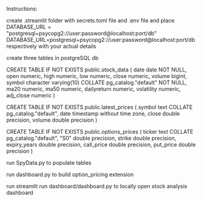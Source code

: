 Instructions:

create .streamlit folder with secrets.toml file and .env file and place 
DATABASE_URL = "postgresql+psycopg2://user:password@localhost:port/db"
DATABASE_URL=postgresql+psycopg2://user:password@localhost:port/db 
respectively with your actual details

create three tables in postgreSQL db

CREATE TABLE IF NOT EXISTS public.stock_data
(
    date date NOT NULL,
    open numeric,
    high numeric,
    low numeric,
    close numeric,
    volume bigint,
    symbol character varying(10) COLLATE pg_catalog."default" NOT NULL,
    ma20 numeric,
    ma50 numeric,
    dailyreturn numeric,
    volatility numeric,
    adj_close numeric
)

CREATE TABLE IF NOT EXISTS public.latest_prices
(
    symbol text COLLATE pg_catalog."default",
    date timestamp without time zone,
    close double precision,
    volume double precision
)

CREATE TABLE IF NOT EXISTS public.options_prices
(
    ticker text COLLATE pg_catalog."default",
    "S0" double precision,
    strike double precision,
    expiry_years double precision,
    call_price double precision,
    put_price double precision
)

run SpyData.py to populate tables

run dashboard.py to build option_pricing extension

run streamlit run dashboard/dashboard.py to locally open stock analysis dashboard


